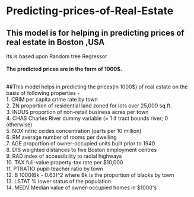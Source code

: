 # Predicting-prices-of-Real-Estate
## This model is for helping in predicting prices of real estate in Boston ,USA <br> 
Its is based upon Random tree Regressor
<br>
<br>
**The predicted prices are in the form of 1000$.**
<br><br>

##This model helps in predicting the prices(in 1000$) of real estate on the basis of following properties - <br>
    1. CRIM      per capita crime rate by town<br>
    2. ZN        proportion of residential land zoned for lots over 25,000 sq.ft.<br>
    3. INDUS     proportion of non-retail business acres per town<br>
    4. CHAS      Charles River dummy variable (= 1 if tract bounds river; 0 otherwise)<br>
    5. NOX       nitric oxides concentration (parts per 10 million)<br>
    6. RM        average number of rooms per dwelling<br>
    7. AGE       proportion of owner-occupied units built prior to 1940<br>
    8. DIS       weighted distances to five Boston employment centres<br>
    9. RAD       index of accessibility to radial highways<br>
    10. TAX      full-value property-tax rate per $10,000 <br>
    11. PTRATIO  pupil-teacher ratio by town <br>
    12. B        1000(Bk - 0.63)^2 where Bk is the proportion of blacks by town <br>
    13. LSTAT    % lower status of the population <br>
    14. MEDV     Median value of owner-occupied homes in $1000's <br>



